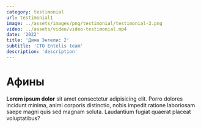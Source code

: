 ```yaml
---
category: testimonial
url: testimonial1
image: ../assets/images/png/testimonial/testimonial-2.png
video: ../assets/video/video-testimonial.mp4
date: '2022'
title: 'Дима Энтелис 2'
subtitle: 'CTO Entelis team'
description: 'description'
---
```


# Афины
**Lorem ipsum dolor** sit amet consectetur adipisicing elit. Porro dolores incidunt minima, animi corporis distinctio, nobis impedit ratione laboriosam saepe magni quis sed magnam soluta. Laudantium fugiat quaerat placeat voluptatibus?
